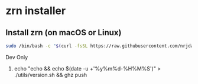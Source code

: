 # zrn installer

## Install zrn (on macOS or Linux)

```bash
sudo /bin/bash -c "$(curl -fsSL https://raw.githubusercontent.com/nrjdalal/zrn/master/install.sh)"
```

Dev Only

1. echo "echo && echo $(date -u +'%y%m%d-%H%M%S')" > ./utils/version.sh && ghz push
